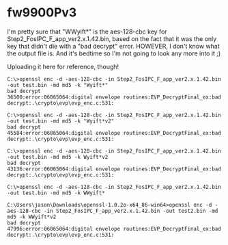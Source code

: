 # fw9900Pv3

I'm pretty sure that "WWyift*" is the aes-128-cbc key for Step2_FosIPC_F_app_ver2.x.1.42.bin, based on the fact that it was the only key that didn't die with a "bad decrypt" error. HOWEVER, I don't know what the output file is. And it's bedtime so I'm not going to look any more into it ;)

Uploading it here for reference, though!

```
C:\>openssl enc -d -aes-128-cbc -in Step2_FosIPC_F_app_ver2.x.1.42.bin -out test.bin -md md5 -k "Wyift*"
bad decrypt
36500:error:06065064:digital envelope routines:EVP_DecryptFinal_ex:bad decrypt:.\crypto\evp\evp_enc.c:531:

C:\>openssl enc -d -aes-128-cbc -in Step2_FosIPC_F_app_ver2.x.1.42.bin -out test.bin -md md5 -k "Wyift*v2"
bad decrypt
45584:error:06065064:digital envelope routines:EVP_DecryptFinal_ex:bad decrypt:.\crypto\evp\evp_enc.c:531:

C:\>openssl enc -d -aes-128-cbc -in Step2_FosIPC_F_app_ver2.x.1.42.bin -out test.bin -md md5 -k Wyift*v2
bad decrypt
43136:error:06065064:digital envelope routines:EVP_DecryptFinal_ex:bad decrypt:.\crypto\evp\evp_enc.c:531:

C:\>openssl enc -d -aes-128-cbc -in Step2_FosIPC_F_app_ver2.x.1.42.bin -out test.bin -md md5 -k WWyift*

C:\Users\jason\Downloads\openssl-1.0.2o-x64_86-win64>openssl enc -d -aes-128-cbc -in Step2_FosIPC_F_app_ver2.x.1.42.bin -out test2.bin -md md5 -k WWyift*v2
bad decrypt
47996:error:06065064:digital envelope routines:EVP_DecryptFinal_ex:bad decrypt:.\crypto\evp\evp_enc.c:531:
```
